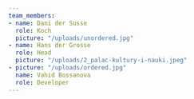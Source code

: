 ```yaml
---
team_members:
- name: Dani der Susse
  role: Koch
  picture: "/uploads/unordered.jpg"
- name: Hans der Grosse
  role: Head
  picture: "/uploads/2_palac-kultury-i-nauki.jpeg"
- picture: "/uploads/ordered.jpg"
  name: Vahid Bossanova
  role: Developer
---
```

